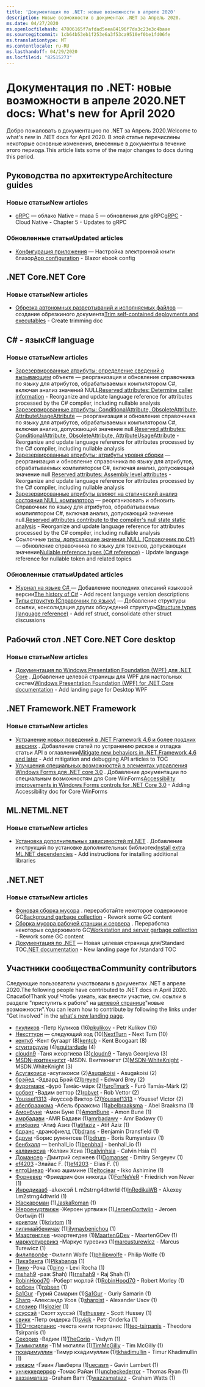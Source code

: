 ```yaml
---
title: 'Документация по .NET: новые возможности в апреле 2020'
description: Новые возможности в документах .NET за Апрель 2020.
ms.date: 04/27/2020
ms.openlocfilehash: 47006165f7afdad5eea84196f7da3c23e3c4baae
ms.sourcegitcommit: 1cb64b53eb1f253e6a3f53ca9510ef0be1fd06fe
ms.translationtype: MT
ms.contentlocale: ru-RU
ms.lasthandoff: 04/29/2020
ms.locfileid: "82515273"
---
```

# <a name="net-docs-whats-new-for-april-2020"></a><span data-ttu-id="ad015-103">Документация по .NET: новые возможности в апреле 2020</span><span class="sxs-lookup"><span data-stu-id="ad015-103">.NET docs: What's new for April 2020</span></span>

<span data-ttu-id="ad015-104">Добро пожаловать в документацию по .NET за Апрель 2020.</span><span class="sxs-lookup"><span data-stu-id="ad015-104">Welcome to what's new in .NET docs for April 2020.</span></span> <span data-ttu-id="ad015-105">В этой статье перечислены некоторые основные изменения, внесенные в документы в течение этого периода.</span><span class="sxs-lookup"><span data-stu-id="ad015-105">This article lists some of the major changes to docs during this period.</span></span>

## <a name="architecture-guides"></a><span data-ttu-id="ad015-106">Руководства по архитектуре</span><span class="sxs-lookup"><span data-stu-id="ad015-106">Architecture guides</span></span>

### <a name="new-articles"></a><span data-ttu-id="ad015-107">Новые статьи</span><span class="sxs-lookup"><span data-stu-id="ad015-107">New articles</span></span>

- <span data-ttu-id="ad015-108">[gRPC](../architecture/cloud-native/grpc.md) — облако Native – глава 5 — обновления для gRPC</span><span class="sxs-lookup"><span data-stu-id="ad015-108">[gRPC](../architecture/cloud-native/grpc.md) - Cloud Native - Chapter 5 - Updates to gRPC</span></span>

### <a name="updated-articles"></a><span data-ttu-id="ad015-109">Обновленные статьи</span><span class="sxs-lookup"><span data-stu-id="ad015-109">Updated articles</span></span>

- <span data-ttu-id="ad015-110">[Конфигурация приложения](../architecture/blazor-for-web-forms-developers/config.md) — Настройка электронной книги блазор</span><span class="sxs-lookup"><span data-stu-id="ad015-110">[App configuration](../architecture/blazor-for-web-forms-developers/config.md) - Blazor ebook config</span></span>

## <a name="net-core"></a><span data-ttu-id="ad015-111">.NET Core</span><span class="sxs-lookup"><span data-stu-id="ad015-111">.NET Core</span></span>

### <a name="new-articles"></a><span data-ttu-id="ad015-112">Новые статьи</span><span class="sxs-lookup"><span data-stu-id="ad015-112">New articles</span></span>

- <span data-ttu-id="ad015-113">[Обрезка автономных развертываний и исполняемых файлов](../core/deploying/trim-self-contained.md) — создание обрезкиного документа</span><span class="sxs-lookup"><span data-stu-id="ad015-113">[Trim self-contained deployments and executables](../core/deploying/trim-self-contained.md) - Create trimming doc</span></span>

## <a name="c-language"></a><span data-ttu-id="ad015-114">C# - язык</span><span class="sxs-lookup"><span data-stu-id="ad015-114">C# language</span></span>

### <a name="new-articles"></a><span data-ttu-id="ad015-115">Новые статьи</span><span class="sxs-lookup"><span data-stu-id="ad015-115">New articles</span></span>

- <span data-ttu-id="ad015-116">[Зарезервированные атрибуты: определение сведений о вызывающем](../csharp/language-reference/attributes/caller-information.md) объекте — реорганизация и обновление справочника по языку для атрибутов, обрабатываемых компилятором C#, включая анализ значений NULL</span><span class="sxs-lookup"><span data-stu-id="ad015-116">[Reserved attributes: Determine caller information](../csharp/language-reference/attributes/caller-information.md) - Reorganize and update language reference for attributes processed by the C# compiler, including nullable analysis</span></span>
- <span data-ttu-id="ad015-117">[Зарезервированные атрибуты: ConditionalAttribute, ObsoleteAttribute, AttributeUsageAttribute](../csharp/language-reference/attributes/general.md) — реорганизация и обновление справочника по языку для атрибутов, обрабатываемых компилятором C#, включая анализ, допускающий значение null.</span><span class="sxs-lookup"><span data-stu-id="ad015-117">[Reserved attributes: ConditionalAttribute, ObsoleteAttribute, AttributeUsageAttribute](../csharp/language-reference/attributes/general.md) - Reorganize and update language reference for attributes processed by the C# compiler, including nullable analysis</span></span>
- <span data-ttu-id="ad015-118">[Зарезервированные атрибуты: атрибуты уровня сборки](../csharp/language-reference/attributes/global.md) — реорганизация и обновление справочника по языку для атрибутов, обрабатываемых компилятором C#, включая анализ, допускающий значение null.</span><span class="sxs-lookup"><span data-stu-id="ad015-118">[Reserved attributes: Assembly level attributes](../csharp/language-reference/attributes/global.md) - Reorganize and update language reference for attributes processed by the C# compiler, including nullable analysis</span></span>
- <span data-ttu-id="ad015-119">[Зарезервированные атрибуты влияют на статический анализ состояния NULL компилятора](../csharp/language-reference/attributes/nullable-analysis.md) — реорганизовать и обновить Справочник по языку для атрибутов, обрабатываемых компилятором C#, включая анализ, допускающий значение null.</span><span class="sxs-lookup"><span data-stu-id="ad015-119">[Reserved attributes contribute to the compiler's null state static analysis](../csharp/language-reference/attributes/nullable-analysis.md) - Reorganize and update language reference for attributes processed by the C# compiler, including nullable analysis</span></span>
- <span data-ttu-id="ad015-120">Ссылочные [типы, допускающие значения NULL (Справочник по C#)](../csharp/language-reference/builtin-types/nullable-reference-types.md) — обновление справочника по языку для токенов, допускающих значение</span><span class="sxs-lookup"><span data-stu-id="ad015-120">[Nullable reference types (C# reference)](../csharp/language-reference/builtin-types/nullable-reference-types.md) - Update language reference for nullable token and related topics</span></span>

### <a name="updated-articles"></a><span data-ttu-id="ad015-121">Обновленные статьи</span><span class="sxs-lookup"><span data-stu-id="ad015-121">Updated articles</span></span>

- <span data-ttu-id="ad015-122">[Журнал на языке C\# ](../csharp/whats-new/csharp-version-history.md) — Добавление последних описаний языковой версии</span><span class="sxs-lookup"><span data-stu-id="ad015-122">[The history of C\#](../csharp/whats-new/csharp-version-history.md) - Add recent language version descriptions</span></span>
- <span data-ttu-id="ad015-123">[Типы структур (Справочник по языку)](../csharp/language-reference/builtin-types/struct.md) — Добавление структуры ссылки, консолидация других обсуждений структуры</span><span class="sxs-lookup"><span data-stu-id="ad015-123">[Structure types (language reference)](../csharp/language-reference/builtin-types/struct.md) - Add ref struct, consolidate other struct discussions</span></span>

## <a name="net-core-desktop"></a><span data-ttu-id="ad015-124">Рабочий стол .NET Core</span><span class="sxs-lookup"><span data-stu-id="ad015-124">.NET Core desktop</span></span>

### <a name="new-articles"></a><span data-ttu-id="ad015-125">Новые статьи</span><span class="sxs-lookup"><span data-stu-id="ad015-125">New articles</span></span>

- <span data-ttu-id="ad015-126">[Документация по Windows Presentation Foundation (WPF) для .NET Core](../desktop-wpf/index.yml) . Добавление целевой страницы для WPF для настольных систем</span><span class="sxs-lookup"><span data-stu-id="ad015-126">[Windows Presentation Foundation (WPF) for .NET Core documentation](../desktop-wpf/index.yml) - Add landing page for Desktop WPF</span></span>

## <a name="net-framework"></a><span data-ttu-id="ad015-127">.NET Framework</span><span class="sxs-lookup"><span data-stu-id="ad015-127">.NET Framework</span></span>

### <a name="new-articles"></a><span data-ttu-id="ad015-128">Новые статьи</span><span class="sxs-lookup"><span data-stu-id="ad015-128">New articles</span></span>

- <span data-ttu-id="ad015-129">[Устранение новых поведений в .NET Framework 4,6 и более поздних версиях](../framework/migration-guide/mitigations.md) . Добавление статей по устранению рисков и отладка статьи API в оглавлении</span><span class="sxs-lookup"><span data-stu-id="ad015-129">[Mitigate new behaviors in .NET Framework 4.6 and later](../framework/migration-guide/mitigations.md) - Add mitigation and debugging API articles to TOC</span></span>
- <span data-ttu-id="ad015-130">[Улучшения специальных возможностей в элементах управления Windows Forms для .NET core 3,0](../framework/winforms/windows-forms-accessibility-improvements.md) . Добавление документации по специальным возможностям для Core WinForms</span><span class="sxs-lookup"><span data-stu-id="ad015-130">[Accessibility improvements in Windows Forms controls for .NET Core 3.0](../framework/winforms/windows-forms-accessibility-improvements.md) - Adding Accessibility doc for Core WinForms</span></span>

## <a name="mlnet"></a><span data-ttu-id="ad015-131">ML.NET</span><span class="sxs-lookup"><span data-stu-id="ad015-131">ML.NET</span></span>

### <a name="new-articles"></a><span data-ttu-id="ad015-132">Новые статьи</span><span class="sxs-lookup"><span data-stu-id="ad015-132">New articles</span></span>

- <span data-ttu-id="ad015-133">[Установка дополнительных зависимостей ml.NET](../machine-learning/how-to-guides/install-extra-dependencies.md) . Добавление инструкций по установке дополнительных библиотек</span><span class="sxs-lookup"><span data-stu-id="ad015-133">[Install extra ML.NET dependencies](../machine-learning/how-to-guides/install-extra-dependencies.md) - Add instructions for installing additional libraries</span></span>

## <a name="net"></a><span data-ttu-id="ad015-134">.NET</span><span class="sxs-lookup"><span data-stu-id="ad015-134">.NET</span></span>

### <a name="new-articles"></a><span data-ttu-id="ad015-135">Новые статьи</span><span class="sxs-lookup"><span data-stu-id="ad015-135">New articles</span></span>

- <span data-ttu-id="ad015-136">[Фоновая сборка мусора](../standard/garbage-collection/background-gc.md) . переработайте некоторое содержимое GC</span><span class="sxs-lookup"><span data-stu-id="ad015-136">[Background garbage collection](../standard/garbage-collection/background-gc.md) - Rework some GC content</span></span>
- <span data-ttu-id="ad015-137">[Сборка мусора рабочей станции и сервера](../standard/garbage-collection/workstation-server-gc.md) . Переработка некоторых содержимого GC</span><span class="sxs-lookup"><span data-stu-id="ad015-137">[Workstation and server garbage collection](../standard/garbage-collection/workstation-server-gc.md) - Rework some GC content</span></span>
- <span data-ttu-id="ad015-138">[Документация по .NET](../standard/index.yml) — Новая целевая страница для/Standard TOC</span><span class="sxs-lookup"><span data-stu-id="ad015-138">[.NET documentation](../standard/index.yml) - New landing page for /standard TOC</span></span>

## <a name="community-contributors"></a><span data-ttu-id="ad015-139">Участники сообщества</span><span class="sxs-lookup"><span data-stu-id="ad015-139">Community contributors</span></span>

<span data-ttu-id="ad015-140">Следующие пользователи участвовали в документах .NET в апреле 2020.</span><span class="sxs-lookup"><span data-stu-id="ad015-140">The following people have contributed to .NET docs in April 2020.</span></span> <span data-ttu-id="ad015-141">Спасибо!</span><span class="sxs-lookup"><span data-stu-id="ad015-141">Thank you!</span></span> <span data-ttu-id="ad015-142">Чтобы узнать, как внести участие, см. ссылки в разделе "приступить к работе" на [целевой странице](index.yml)"новые возможности".</span><span class="sxs-lookup"><span data-stu-id="ad015-142">You can learn how to contribute by following the links under "Get involved" in the [what's new landing page](index.yml).</span></span>

- <span data-ttu-id="ad015-143">[пкуликов](https://github.com/pkulikov) -Петр Куликов (16)</span><span class="sxs-lookup"><span data-stu-id="ad015-143">[pkulikov](https://github.com/pkulikov) - Petr Kulikov (16)</span></span>
- <span data-ttu-id="ad015-144">[Нексттурн](https://github.com/NextTurn) — следующий ход (10)</span><span class="sxs-lookup"><span data-stu-id="ad015-144">[NextTurn](https://github.com/NextTurn) - Next Turn (10)</span></span>
- <span data-ttu-id="ad015-145">[кенткб](https://github.com/kentcb) -Кент бугаарт (8)</span><span class="sxs-lookup"><span data-stu-id="ad015-145">[kentcb](https://github.com/kentcb) - Kent Boogaart (8)</span></span>
- <span data-ttu-id="ad015-146">[сгуитардуде](https://github.com/sguitardude) (4)</span><span class="sxs-lookup"><span data-stu-id="ad015-146">[sguitardude](https://github.com/sguitardude) (4)</span></span>
- <span data-ttu-id="ad015-147">[cloudn9](https://github.com/cloudn9) -Таня жеоргиева (3)</span><span class="sxs-lookup"><span data-stu-id="ad015-147">[cloudn9](https://github.com/cloudn9) - Tanya Georgieva (3)</span></span>
- <span data-ttu-id="ad015-148">[MSDN-вхитекнигхт](https://github.com/MSDN-WhiteKnight) -MSDN. Вхитекнигхт (3)</span><span class="sxs-lookup"><span data-stu-id="ad015-148">[MSDN-WhiteKnight](https://github.com/MSDN-WhiteKnight) - MSDN.WhiteKnight (3)</span></span>
- <span data-ttu-id="ad015-149">[Асугакоиси](https://github.com/Asugakoisi) -асугакоиси (2)</span><span class="sxs-lookup"><span data-stu-id="ad015-149">[Asugakoisi](https://github.com/Asugakoisi) - Asugakoisi (2)</span></span>
- <span data-ttu-id="ad015-150">[брэйед](https://github.com/breyed) -Эдвард Брэй (2)</span><span class="sxs-lookup"><span data-stu-id="ad015-150">[breyed](https://github.com/breyed) - Edward Brey (2)</span></span>
- <span data-ttu-id="ad015-151">[фуротмарк](https://github.com/furoTmark) -фурó Тамáс-мáрк (2)</span><span class="sxs-lookup"><span data-stu-id="ad015-151">[furoTmark](https://github.com/furoTmark) -  Furó Tamás-Márk (2)</span></span>
- <span data-ttu-id="ad015-152">[робвет](https://github.com/robvet) -Вадим веттор (2)</span><span class="sxs-lookup"><span data-stu-id="ad015-152">[robvet](https://github.com/robvet) - Rob Vettor (2)</span></span>
- <span data-ttu-id="ad015-153">[Youssef1313](https://github.com/Youssef1313) -йоуссеф Виктор (2)</span><span class="sxs-lookup"><span data-stu-id="ad015-153">[Youssef1313](https://github.com/Youssef1313) - Youssef Victor (2)</span></span>
- <span data-ttu-id="ad015-154">[абелбрааксма](https://github.com/abelbraaksma) -Абель брааксма (1)</span><span class="sxs-lookup"><span data-stu-id="ad015-154">[abelbraaksma](https://github.com/abelbraaksma) - Abel Braaksma (1)</span></span>
- <span data-ttu-id="ad015-155">[Амонбуне](https://github.com/AmonBune) -Амон Буне (1)</span><span class="sxs-lookup"><span data-stu-id="ad015-155">[AmonBune](https://github.com/AmonBune) - Amon Bune (1)</span></span>
- <span data-ttu-id="ad015-156">[амрбадави](https://github.com/amrbadawy) -AMR Бадави (1)</span><span class="sxs-lookup"><span data-stu-id="ad015-156">[amrbadawy](https://github.com/amrbadawy) - Amr Badawy (1)</span></span>
- <span data-ttu-id="ad015-157">[атифазиз](https://github.com/atifaziz) -Атиф Азиз (1)</span><span class="sxs-lookup"><span data-stu-id="ad015-157">[atifaziz](https://github.com/atifaziz) - Atif Aziz (1)</span></span>
- <span data-ttu-id="ad015-158">[бдранс](https://github.com/bdrans) -дрансфиелд (1)</span><span class="sxs-lookup"><span data-stu-id="ad015-158">[bdrans](https://github.com/bdrans) - Benjamin Dransfield (1)</span></span>
- <span data-ttu-id="ad015-159">[бдрум](https://github.com/bdrum) -Борис румянтсев (1)</span><span class="sxs-lookup"><span data-stu-id="ad015-159">[bdrum](https://github.com/bdrum) - Boris Rumyantsev (1)</span></span>
- <span data-ttu-id="ad015-160">[бенбхалл](https://github.com/benbhall) — benhall_io (1)</span><span class="sxs-lookup"><span data-stu-id="ad015-160">[benbhall](https://github.com/benbhall) - benhall_io (1)</span></span>
- <span data-ttu-id="ad015-161">[калвинхсиа](https://github.com/calvinhsia) -Келвин Хсиа (1)</span><span class="sxs-lookup"><span data-stu-id="ad015-161">[calvinhsia](https://github.com/calvinhsia) - Calvin Hsia (1)</span></span>
- <span data-ttu-id="ad015-162">[Домансер](https://github.com/Domanser) -Дмитрий сержеев (1)</span><span class="sxs-lookup"><span data-stu-id="ad015-162">[Domanser](https://github.com/Domanser) - Dmitry Sergeyev (1)</span></span>
- <span data-ttu-id="ad015-163">[ef4203](https://github.com/ef4203) -Элайас F. (1)</span><span class="sxs-lookup"><span data-stu-id="ad015-163">[ef4203](https://github.com/ef4203) - Elias F. (1)</span></span>
- <span data-ttu-id="ad015-164">[елтоЦиеар](https://github.com/eltociear) -Икко ашимине (1)</span><span class="sxs-lookup"><span data-stu-id="ad015-164">[eltociear](https://github.com/eltociear) - Ikko Ashimine (1)</span></span>
- <span data-ttu-id="ad015-165">[Форневер](https://github.com/ForNeVeR) -Фриедрич фон никогда (1)</span><span class="sxs-lookup"><span data-stu-id="ad015-165">[ForNeVeR](https://github.com/ForNeVeR) - Friedrich von Never (1)</span></span>
- <span data-ttu-id="ad015-166">[Инредикавб](https://github.com/InRedikaWB) -аλексэй I. m2strng4dtwrld (1)</span><span class="sxs-lookup"><span data-stu-id="ad015-166">[InRedikaWB](https://github.com/InRedikaWB) - Aλexey I.m2strng4dtwrld (1)</span></span>
- <span data-ttu-id="ad015-167">[Жаскароман](https://github.com/JaskaRoman) (1)</span><span class="sxs-lookup"><span data-stu-id="ad015-167">[JaskaRoman](https://github.com/JaskaRoman) (1)</span></span>
- <span data-ttu-id="ad015-168">[Жероенуртвижн](https://github.com/JeroenOortwijn) -Жероен уртвижн (1)</span><span class="sxs-lookup"><span data-stu-id="ad015-168">[JeroenOortwijn](https://github.com/JeroenOortwijn) - Jeroen Oortwijn (1)</span></span>
- <span data-ttu-id="ad015-169">[кривтом](https://github.com/krivtom) (1)</span><span class="sxs-lookup"><span data-stu-id="ad015-169">[krivtom](https://github.com/krivtom) (1)</span></span>
- <span data-ttu-id="ad015-170">[лилимайбеничау](https://github.com/lilymaybenichou) (1)</span><span class="sxs-lookup"><span data-stu-id="ad015-170">[lilymaybenichou](https://github.com/lilymaybenichou) (1)</span></span>
- <span data-ttu-id="ad015-171">[Маартенгдев](https://github.com/MaartenGDev) -маартенгдев (1)</span><span class="sxs-lookup"><span data-stu-id="ad015-171">[MaartenGDev](https://github.com/MaartenGDev) - MaartenGDev (1)</span></span>
- <span data-ttu-id="ad015-172">[маркустуревикз](https://github.com/marcusturewicz) -Маркус туревикз (1)</span><span class="sxs-lookup"><span data-stu-id="ad015-172">[marcusturewicz](https://github.com/marcusturewicz) - Marcus Turewicz (1)</span></span>
- <span data-ttu-id="ad015-173">[филипволфе](https://github.com/philipwolfe) -Филипп Wolfe (1)</span><span class="sxs-lookup"><span data-stu-id="ad015-173">[philipwolfe](https://github.com/philipwolfe) - Philip Wolfe (1)</span></span>
- <span data-ttu-id="ad015-174">[Пикабанга](https://github.com/Pikabanga) (1)</span><span class="sxs-lookup"><span data-stu-id="ad015-174">[Pikabanga](https://github.com/Pikabanga) (1)</span></span>
- <span data-ttu-id="ad015-175">[Пино](https://github.com/pino) -Роча (1)</span><span class="sxs-lookup"><span data-stu-id="ad015-175">[pino](https://github.com/pino) - Levi Rocha (1)</span></span>
- <span data-ttu-id="ad015-176">[rnshah9](https://github.com/rnshah9) -раж Shah) (1)</span><span class="sxs-lookup"><span data-stu-id="ad015-176">[rnshah9](https://github.com/rnshah9) - Raj Shah (1)</span></span>
- <span data-ttu-id="ad015-177">[RobinHood70](https://github.com/RobinHood70) -Роберт морлэй (1)</span><span class="sxs-lookup"><span data-stu-id="ad015-177">[RobinHood70](https://github.com/RobinHood70) - Robert Morley (1)</span></span>
- <span data-ttu-id="ad015-178">[робсен](https://github.com/robsen) (1)</span><span class="sxs-lookup"><span data-stu-id="ad015-178">[robsen](https://github.com/robsen) (1)</span></span>
- <span data-ttu-id="ad015-179">[Sa1Gur](https://github.com/Sa1Gur) -Гурий Самарин (1)</span><span class="sxs-lookup"><span data-stu-id="ad015-179">[Sa1Gur](https://github.com/Sa1Gur) - Guriy Samarin (1)</span></span>
- <span data-ttu-id="ad015-180">[Sharp](https://github.com/sharpist) -Александр Усов (1)</span><span class="sxs-lookup"><span data-stu-id="ad015-180">[sharpist](https://github.com/sharpist) - Alexander Usov (1)</span></span>
- <span data-ttu-id="ad015-181">[слозиер](https://github.com/slozier) (1)</span><span class="sxs-lookup"><span data-stu-id="ad015-181">[slozier](https://github.com/slozier) (1)</span></span>
- <span data-ttu-id="ad015-182">[ссуссэй](https://github.com/sthussey) -Скотт хуссэй (1)</span><span class="sxs-lookup"><span data-stu-id="ad015-182">[sthussey](https://github.com/sthussey) - Scott Hussey (1)</span></span>
- <span data-ttu-id="ad015-183">[свикк](https://github.com/svick) -Петр ондерка (1)</span><span class="sxs-lookup"><span data-stu-id="ad015-183">[svick](https://github.com/svick) - Petr Onderka (1)</span></span>
- <span data-ttu-id="ad015-184">[TEO-тсирпанис](https://github.com/teo-tsirpanis) -текста книги тсирпанис (1)</span><span class="sxs-lookup"><span data-stu-id="ad015-184">[teo-tsirpanis](https://github.com/teo-tsirpanis) - Theodore Tsirpanis (1)</span></span>
- <span data-ttu-id="ad015-185">[Секорио](https://github.com/TheCorio) -Вадим (1)</span><span class="sxs-lookup"><span data-stu-id="ad015-185">[TheCorio](https://github.com/TheCorio) - Vadym (1)</span></span>
- <span data-ttu-id="ad015-186">[Тиммкгилли](https://github.com/TimMcGilly) -TIM мкгилли (1)</span><span class="sxs-lookup"><span data-stu-id="ad015-186">[TimMcGilly](https://github.com/TimMcGilly) - Tim McGilly (1)</span></span>
- <span data-ttu-id="ad015-187">[ткхадимуллин](https://github.com/tkhadimullin) -Тимур кхадимуллин (1)</span><span class="sxs-lookup"><span data-stu-id="ad015-187">[tkhadimullin](https://github.com/tkhadimullin) - Timur Khadimullin (1)</span></span>
- <span data-ttu-id="ad015-188">[уекасм](https://github.com/uecasm) -Гэвин Ламберта (1)</span><span class="sxs-lookup"><span data-stu-id="ad015-188">[uecasm](https://github.com/uecasm) - Gavin Lambert (1)</span></span>
- <span data-ttu-id="ad015-189">[унчеккедеррор](https://github.com/uncheckederror) -Томас Райан (1)</span><span class="sxs-lookup"><span data-stu-id="ad015-189">[uncheckederror](https://github.com/uncheckederror) - Thomas Ryan (1)</span></span>
- <span data-ttu-id="ad015-190">[ваззаматазз](https://github.com/wazzamatazz) -Graham Ватт (1)</span><span class="sxs-lookup"><span data-stu-id="ad015-190">[wazzamatazz](https://github.com/wazzamatazz) - Graham Watts (1)</span></span>
